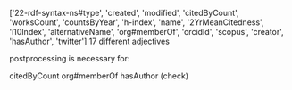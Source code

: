 ['22-rdf-syntax-ns#type', 'created', 'modified', 'citedByCount', 'worksCount', 'countsByYear', 'h-index', 'name', '2YrMeanCitedness', 'i10Index', 'alternativeName', 'org#memberOf', 'orcidId', 'scopus', 'creator', 'hasAuthor', 'twitter']
17 different adjectives 

postprocessing is necessary for:

citedByCount
org#memberOf
hasAuthor (check)